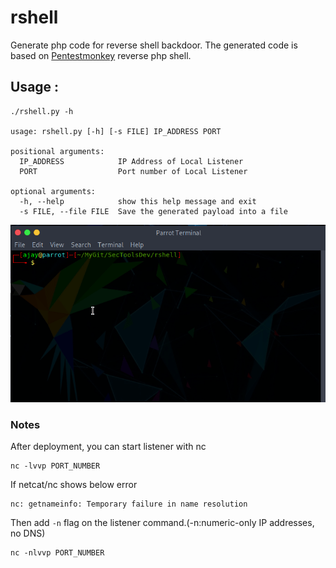 # rshell  

Generate php code for reverse shell backdoor. The generated code is based on [Pentestmonkey](https://github.com/pentestmonkey/php-reverse-shell/blob/master/php-reverse-shell.php) reverse php shell. 

## Usage : 

```shell  
./rshell.py -h

usage: rshell.py [-h] [-s FILE] IP_ADDRESS PORT

positional arguments:
  IP_ADDRESS            IP Address of Local Listener
  PORT                  Port number of Local Listener

optional arguments:
  -h, --help            show this help message and exit
  -s FILE, --file FILE  Save the generated payload into a file
```  

![](demo.gif)  

### Notes 

After deployment, you can start listener with nc 

```shell  
nc -lvvp PORT_NUMBER
```  

If netcat/nc shows below error 

```shell  
nc: getnameinfo: Temporary failure in name resolution
```  

Then add `-n` flag on the listener command.(-n:numeric-only IP addresses, no DNS) 

```shell  
nc -nlvvp PORT_NUMBER
```  
